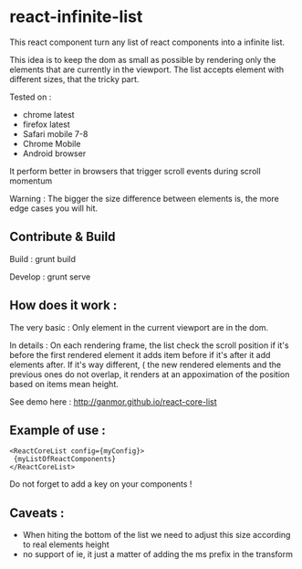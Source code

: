 react-infinite-list
===================

This react component turn any list of react components into a infinite list.

This idea is to keep the dom as small as possible by rendering only the elements that are currently in the viewport.
The list accepts element with different sizes, that the tricky part.

Tested on :
- chrome latest
- firefox latest
- Safari mobile 7-8
- Chrome Mobile
- Android browser

It perform better in browsers that trigger scroll events during scroll momentum



Warning : The bigger the size difference between elements is, the more edge cases you will hit.


Contribute & Build
-------------------------

Build : grunt build

Develop : grunt serve

How does it work :
-----------------

The very basic : 
Only element in the current viewport are in the dom.

In details :
On each rendering frame, the list check the scroll position if it's before the first rendered element it adds item before if it's after it add elements after. 
If it's way different, ( the new rendered elements and the previous ones do not overlap, it renders at an appoximation of the position based on items mean height.

See demo here : http://ganmor.github.io/react-core-list



Example of use :
--------------
 ```
<ReactCoreList config={myConfig}>
  {myListOfReactComponents}
</ReactCoreList>
 ```
  Do not forget to add a key on your components !
 
Caveats :
------ 
- When hiting the bottom of the list we need to adjust this size according to real elements height
- no support of ie, it just a matter of adding the ms prefix in the transform

